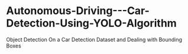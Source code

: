 # Autonomous-Driving---Car-Detection-Using-YOLO-Algorithm
Object Detection On a Car Detection Dataset and  Dealing with Bounding Boxes
